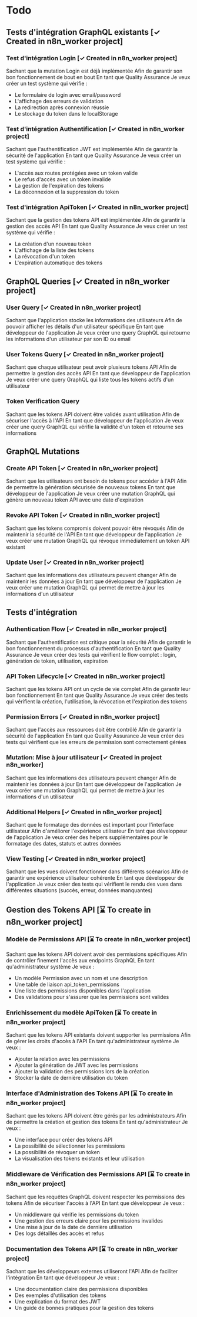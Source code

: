 # Todo

## Tests d'intégration GraphQL existants [✓ Created in n8n_worker project]

### Test d'intégration Login [✓ Created in n8n_worker project]
Sachant que la mutation Login est déjà implémentée
Afin de garantir son bon fonctionnement de bout en bout
En tant que Quality Assurance
Je veux créer un test système qui vérifie :
- Le formulaire de login avec email/password
- L'affichage des erreurs de validation
- La redirection après connexion réussie
- Le stockage du token dans le localStorage

### Test d'intégration Authentification [✓ Created in n8n_worker project]
Sachant que l'authentification JWT est implémentée
Afin de garantir la sécurité de l'application
En tant que Quality Assurance
Je veux créer un test système qui vérifie :
- L'accès aux routes protégées avec un token valide
- Le refus d'accès avec un token invalide
- La gestion de l'expiration des tokens
- La déconnexion et la suppression du token

### Test d'intégration ApiToken [✓ Created in n8n_worker project]
Sachant que la gestion des tokens API est implémentée
Afin de garantir la gestion des accès API
En tant que Quality Assurance
Je veux créer un test système qui vérifie :
- La création d'un nouveau token
- L'affichage de la liste des tokens
- La révocation d'un token
- L'expiration automatique des tokens

## GraphQL Queries [✓ Created in n8n_worker project]

### User Query [✓ Created in n8n_worker project]
Sachant que l'application stocke les informations des utilisateurs
Afin de pouvoir afficher les détails d'un utilisateur spécifique
En tant que développeur de l'application
Je veux créer une query GraphQL qui retourne les informations d'un utilisateur par son ID ou email

### User Tokens Query [✓ Created in n8n_worker project]
Sachant que chaque utilisateur peut avoir plusieurs tokens API
Afin de permettre la gestion des accès API
En tant que développeur de l'application
Je veux créer une query GraphQL qui liste tous les tokens actifs d'un utilisateur

### Token Verification Query 
Sachant que les tokens API doivent être validés avant utilisation
Afin de sécuriser l'accès à l'API
En tant que développeur de l'application
Je veux créer une query GraphQL qui vérifie la validité d'un token et retourne ses informations

## GraphQL Mutations

### Create API Token [✓ Created in n8n_worker project]
Sachant que les utilisateurs ont besoin de tokens pour accéder à l'API
Afin de permettre la génération sécurisée de nouveaux tokens
En tant que développeur de l'application
Je veux créer une mutation GraphQL qui génère un nouveau token API avec une date d'expiration

### Revoke API Token [✓ Created in n8n_worker project]
Sachant que les tokens compromis doivent pouvoir être révoqués
Afin de maintenir la sécurité de l'API
En tant que développeur de l'application
Je veux créer une mutation GraphQL qui révoque immédiatement un token API existant

### Update User [✓ Created in n8n_worker project]
Sachant que les informations des utilisateurs peuvent changer
Afin de maintenir les données à jour
En tant que développeur de l'application
Je veux créer une mutation GraphQL qui permet de mettre à jour les informations d'un utilisateur

## Tests d'intégration

### Authentication Flow [✓ Created in n8n_worker project]
Sachant que l'authentification est critique pour la sécurité
Afin de garantir le bon fonctionnement du processus d'authentification
En tant que Quality Assurance
Je veux créer des tests qui vérifient le flow complet : login, génération de token, utilisation, expiration

### API Token Lifecycle [✓ Created in n8n_worker project]
Sachant que les tokens API ont un cycle de vie complet
Afin de garantir leur bon fonctionnement
En tant que Quality Assurance
Je veux créer des tests qui vérifient la création, l'utilisation, la révocation et l'expiration des tokens

### Permission Errors [✓ Created in n8n_worker project]
Sachant que l'accès aux ressources doit être contrôlé
Afin de garantir la sécurité de l'application
En tant que Quality Assurance
Je veux créer des tests qui vérifient que les erreurs de permission sont correctement gérées

### Mutation: Mise à jour utilisateur [✓ Created in project n8n_worker]
Sachant que les informations des utilisateurs peuvent changer
Afin de maintenir les données à jour
En tant que développeur de l'application
Je veux créer une mutation GraphQL qui permet de mettre à jour les informations d'un utilisateur

### Additional Helpers [✓ Created in n8n_worker project]
Sachant que le formatage des données est important pour l'interface utilisateur
Afin d'améliorer l'expérience utilisateur
En tant que développeur de l'application
Je veux créer des helpers supplémentaires pour le formatage des dates, statuts et autres données

### View Testing [✓ Created in n8n_worker project]
Sachant que les vues doivent fonctionner dans différents scénarios
Afin de garantir une expérience utilisateur cohérente
En tant que développeur de l'application
Je veux créer des tests qui vérifient le rendu des vues dans différentes situations (succès, erreur, données manquantes)

## Gestion des Tokens API [⌛ To create in n8n_worker project]

### Modèle de Permissions API [⌛ To create in n8n_worker project]
Sachant que les tokens API doivent avoir des permissions spécifiques
Afin de contrôler finement l'accès aux endpoints GraphQL
En tant qu'administrateur système
Je veux :
- Un modèle Permission avec un nom et une description
- Une table de liaison api_token_permissions
- Une liste des permissions disponibles dans l'application
- Des validations pour s'assurer que les permissions sont valides

### Enrichissement du modèle ApiToken [⌛ To create in n8n_worker project]
Sachant que les tokens API existants doivent supporter les permissions
Afin de gérer les droits d'accès à l'API
En tant qu'administrateur système
Je veux :
- Ajouter la relation avec les permissions
- Ajouter la génération de JWT avec les permissions
- Ajouter la validation des permissions lors de la création
- Stocker la date de dernière utilisation du token

### Interface d'Administration des Tokens API [⌛ To create in n8n_worker project]
Sachant que les tokens API doivent être gérés par les administrateurs
Afin de permettre la création et gestion des tokens
En tant qu'administrateur
Je veux :
- Une interface pour créer des tokens API
- La possibilité de sélectionner les permissions
- La possibilité de révoquer un token
- La visualisation des tokens existants et leur utilisation

### Middleware de Vérification des Permissions API [⌛ To create in n8n_worker project]
Sachant que les requêtes GraphQL doivent respecter les permissions des tokens
Afin de sécuriser l'accès à l'API
En tant que développeur
Je veux :
- Un middleware qui vérifie les permissions du token
- Une gestion des erreurs claire pour les permissions invalides
- Une mise à jour de la date de dernière utilisation
- Des logs détaillés des accès et refus

### Documentation des Tokens API [⌛ To create in n8n_worker project]
Sachant que les développeurs externes utiliseront l'API
Afin de faciliter l'intégration
En tant que développeur
Je veux :
- Une documentation claire des permissions disponibles
- Des exemples d'utilisation des tokens
- Une explication du format des JWT
- Un guide de bonnes pratiques pour la gestion des tokens 